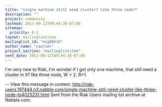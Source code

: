 ```yaml
---
title: "single machine still need cluster? like three node?"
description: ""
project: community
lastmod: 2012-09-12T09:44:30-07:00
sitemap:
  priority: 0.2
layout: mailinglistitem
mailinglist_id: "msg08515"
author_name: "courser"
project_section: "mailinglistitem"
sent_date: 2012-09-12T09:44:30-07:00
---
```



I'm very new to Riak, I'm wonder if I got only one machine, that still need a
cluster in it? like three node, W &gt; 2. R&gt;1. 

--
View this message in context: 
http://riak-users.197444.n3.nabble.com/single-machine-still-need-cluster-like-three-node-tp4025231.html
Sent from the Riak Users mailing list archive at Nabble.com.

